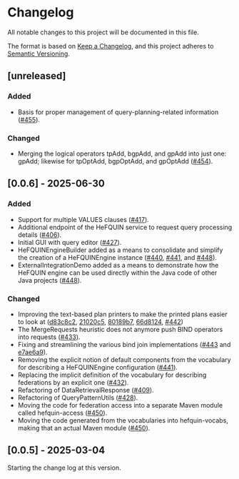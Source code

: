 # Changelog
All notable changes to this project will be documented in this file.

The format is based on [Keep a Changelog](https://keepachangelog.com/en/1.0.0/), and
this project adheres to [Semantic Versioning](https://semver.org/spec/v2.0.0.html).

## [unreleased]

### Added
- Basis for proper management of query-planning-related information ([#455](https://github.com/LiUSemWeb/HeFQUIN/pull/455)).
### Changed
- Merging the logical operators tpAdd, bgpAdd, and gpAdd into just one: gpAdd; likewise for tpOptAdd, bgpOptAdd, and gpOptAdd ([#454](https://github.com/LiUSemWeb/HeFQUIN/pull/454)).


## [0.0.6] - 2025-06-30

### Added
- Support for multiple VALUES clauses ([#417](https://github.com/LiUSemWeb/HeFQUIN/pull/417)).
- Additional endpoint of the HeFQUIN service to request query processing details ([#406](https://github.com/LiUSemWeb/HeFQUIN/pull/406)).
- Initial GUI with query editor ([#427](https://github.com/LiUSemWeb/HeFQUIN/pull/427)).
- HeFQUINEngineBuilder added as a means to consolidate and simplify the creation of a HeFQUINEngine instance ([#440](https://github.com/LiUSemWeb/HeFQUIN/pull/440), [#441](https://github.com/LiUSemWeb/HeFQUIN/pull/441), and [#448](https://github.com/LiUSemWeb/HeFQUIN/pull/448)).
- ExternalIntegrationDemo added as a means to demonstrate how the HeFQUIN engine can be used directly within the Java code of other Java projects ([#448](https://github.com/LiUSemWeb/HeFQUIN/pull/448)).
### Changed
- Improving the text-based plan printers to make the printed plans easier to look at ([d83c8c2](https://github.com/LiUSemWeb/HeFQUIN/commit/d83c8c227dae2805af8835cf10f412008604c463), [21020c5](https://github.com/LiUSemWeb/HeFQUIN/commit/21020c58f57e26f084ced610917d6ec716f33ac2), [80189b7](https://github.com/LiUSemWeb/HeFQUIN/commit/80189b757b1ee59d3e0c3d647b55ac0a126f5d52), [66d8124](https://github.com/LiUSemWeb/HeFQUIN/commit/66d81248c963d3b790aca57998218b6b77c4625a), [#442](https://github.com/LiUSemWeb/HeFQUIN/pull/442))
- The MergeRequests heuristic does not anymore push BIND operators into requests ([#433](https://github.com/LiUSemWeb/HeFQUIN/pull/433)).
- Fixing and streamlining the various bind join implementations ([#443](https://github.com/LiUSemWeb/HeFQUIN/pull/443) and [e7ae6a9](https://github.com/LiUSemWeb/HeFQUIN/commit/e7ae6a94b68f0553e89a2cedefaf28c7338619c8)).
- Removing the explicit notion of default components from the vocabulary for describing a HeFQUINEngine configuration ([#441](https://github.com/LiUSemWeb/HeFQUIN/pull/441)).
- Replacing the implicit definition of the vocabulary for describing federations by an explicit one ([#432](https://github.com/LiUSemWeb/HeFQUIN/pull/432)).
- Refactoring of DataRetrievalResponse ([#409](https://github.com/LiUSemWeb/HeFQUIN/pull/409)).
- Refactoring of QueryPatternUtils ([#428](https://github.com/LiUSemWeb/HeFQUIN/pull/428)).
- Moving the code for federation access into a separate Maven module called hefquin-access ([#450](https://github.com/LiUSemWeb/HeFQUIN/pull/450)).
- Moving the code generated from the vocabularies into hefquin-vocabs, making that an actual Maven module ([#450](https://github.com/LiUSemWeb/HeFQUIN/pull/450)).

## [0.0.5] - 2025-03-04

Starting the change log at this version.
